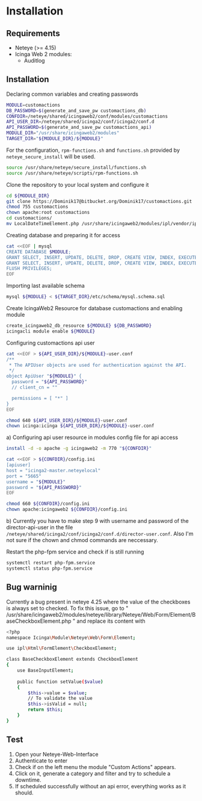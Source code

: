 # Installation

## Requirements
* Neteye (>= 4.15)
* Icinga Web 2 modules:
	* Auditlog

## Installation

Declaring common variables and creating passwords

```bash
MODULE=customactions
DB_PASSWORD=$(generate_and_save_pw customactions_db)
CONFDIR=/neteye/shared/icingaweb2/conf/modules/customactions
API_USER_DIR=/neteye/shared/icinga2/conf/icinga2/conf.d
API_PASSWORD=$(generate_and_save_pw customactions_api)
MODULE_DIR="/usr/share/icingaweb2/modules"
TARGET_DIR="${MODULE_DIR}/${MODULE}"
```

For the configuration, `rpm-functions.sh` and `functions.sh` provided by `neteye_secure_install` will be used.

```bash
source /usr/share/neteye/secure_install/functions.sh
source /usr/share/neteye/scripts/rpm-functions.sh
```

Clone the repository to your local system and configure it

```bash
cd ${MODULE_DIR}
git clone https://Dominik17@bitbucket.org/Dominik17/customactions.git
chmod 755 customactions
chown apache:root customactions
cd customactions/
mv LocalDateTimeElement.php /usr/share/icingaweb2/modules/ipl/vendor/ipl/html/src/FormElement/
```

Creating database and preparing it for access

```bash
cat <<EOF | mysql
CREATE DATABASE $MODULE;
GRANT SELECT, INSERT, UPDATE, DELETE, DROP, CREATE VIEW, INDEX, EXECUTE ON ${MODULE}.* TO '${MODULE}'@'localhost' IDENTIFIED BY '${DB_PASSWORD}';
GRANT SELECT, INSERT, UPDATE, DELETE, DROP, CREATE VIEW, INDEX, EXECUTE ON ${MODULE}.* TO '${MODULE}'@'%' IDENTIFIED BY '${DB_PASSWORD}';
FLUSH PRIVILEGES;
EOF
```

Importing last available schema

```bash
mysql ${MODULE} < ${TARGET_DIR}/etc/schema/mysql.schema.sql
```

Create IcingaWeb2 Resource for database customactions and enabling module

```bash
create_icingaweb2_db_resource ${MODULE} ${DB_PASSWORD}
icingacli module enable ${MODULE}
```

Configuring customactions api user

```bash
cat <<EOF > ${API_USER_DIR}/${MODULE}-user.conf
/**
 * The APIUser objects are used for authentication against the API.
 */
object ApiUser "${MODULE}" {
  password = "${API_PASSWORD}"
  // client_cn = ""

  permissions = [ "*" ]
}
EOF

chmod 640 ${API_USER_DIR}/${MODULE}-user.conf
chown icinga:icinga ${API_USER_DIR}/${MODULE}-user.conf
```

a) Configuring api user resource in modules config file for api access

```bash
install -d -o apache -g icingaweb2 -m 770 "${CONFDIR}"

cat <<EOF > ${CONFDIR}/config.ini
[apiuser]
host = "icinga2-master.neteyelocal"
port = "5665"
username = "${MODULE}"
password = "${API_PASSWORD}"
EOF

chmod 660 ${CONFDIR}/config.ini
chown apache:icingaweb2 ${CONFDIR}/config.ini
```

b) Currently you have to make step 9 with username and password of the director-api-user in the file `/neteye/shared/icinga2/conf/icinga2/conf.d/director-user.conf`. Also I'm not sure if the chown and chmod commands are neccessary.

Restart the php-fpm service and check if is still running

```bash
systemctl restart php-fpm.service
systemctl status php-fpm.service
```

## Bug warninig

Currently a bug present in  neteye 4.25 where the value of the checkboxes is always set to checked.
To fix this issue, go to " /usr/share/icingaweb2/modules/neteye/library/Neteye/Web/Form/Element/BaseCheckboxElement.php " and replace its content with 
```bash
<?php
namespace Icinga\Module\Neteye\Web\Form\Element;

use ipl\Html\FormElement\CheckboxElement;

class BaseCheckboxElement extends CheckboxElement
{
    use BaseInputElement;
    
    public function setValue($value)
    {
        $this->value = $value;
        // To validate the value
        $this->isValid = null;
        return $this;
    }
}
```

## Test
1. Open your Neteye-Web-Interface
2. Authenticate to enter
3. Check if on the left menu the module "Custom Actions" appears.
4. Click on it, generate a category and filter and try to schedule a downtime.
5. If scheduled successfully without an api error, everything works as it should.

